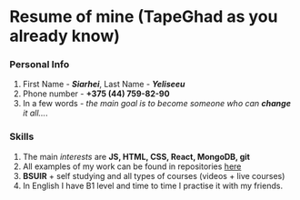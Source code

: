 # Resume of mine (TapeGhad as you already know)
### Personal Info
1. First Name - __*Siarhei*__, Last Name - __*Yeliseeu*__
2. Phone number - **+375 (44) 759-82-90**
3. In a few words - _the main goal is to become someone who can **change** it all..._.
### Skills
1. The main _interests_ are **JS, HTML, CSS, React, MongoDB, git**
2. All examples of my work can be found in repositories [here](https://github.com/TapeGhad)
7. **BSUIR** + self studying and all types of courses (videos + live courses)
8. In English I have B1 level and time to time I practise it with my friends.
